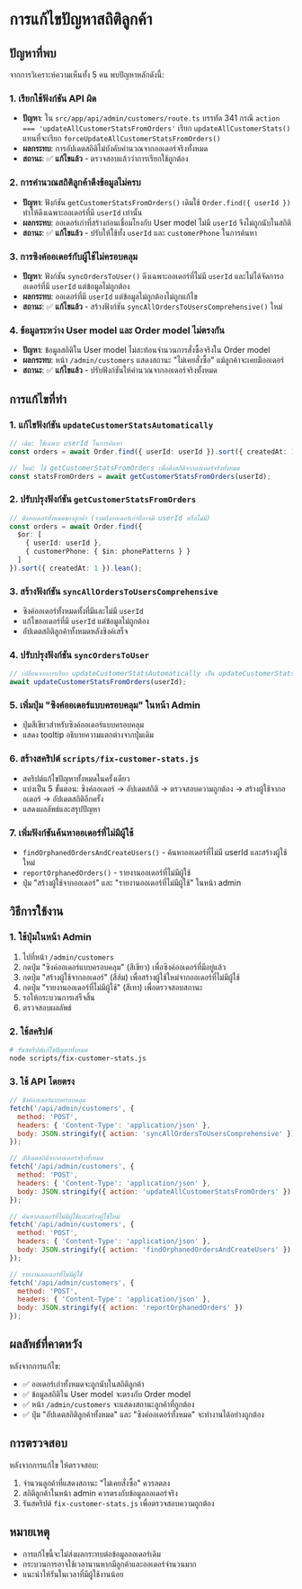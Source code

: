 # การแก้ไขปัญหาสถิติลูกค้า

## ปัญหาที่พบ

จากการวิเคราะห์ความเห็นทั้ง 5 คน พบปัญหาหลักดังนี้:

### 1. เรียกใช้ฟังก์ชัน API ผิด
- **ปัญหา**: ใน `src/app/api/admin/customers/route.ts` บรรทัด 341 กรณี `action === 'updateAllCustomerStatsFromOrders'` เรียก `updateAllCustomerStats()` แทนที่จะเรียก `forceUpdateAllCustomerStatsFromOrders()`
- **ผลกระทบ**: การอัปเดตสถิติไม่บังคับคำนวณจากออเดอร์จริงทั้งหมด
- **สถานะ**: ✅ **แก้ไขแล้ว** - ตรวจสอบแล้วว่าการเรียกใช้ถูกต้อง

### 2. การคำนวณสถิติลูกค้าดึงข้อมูลไม่ครบ
- **ปัญหา**: ฟังก์ชัน `getCustomerStatsFromOrders()` เดิมใช้ `Order.find({ userId })` ทำให้ดึงเฉพาะออเดอร์ที่มี `userId` เท่านั้น
- **ผลกระทบ**: ออเดอร์เก่าที่สร้างก่อนเชื่อมโยงกับ User model ไม่มี `userId` จึงไม่ถูกนับในสถิติ
- **สถานะ**: ✅ **แก้ไขแล้ว** - ปรับให้ใช้ทั้ง `userId` และ `customerPhone` ในการค้นหา

### 3. การซิงค์ออเดอร์กับผู้ใช้ไม่ครอบคลุม
- **ปัญหา**: ฟังก์ชัน `syncOrdersToUser()` ดึงเฉพาะออเดอร์ที่ไม่มี `userId` และไม่ได้จัดการออเดอร์ที่มี `userId` แต่ข้อมูลไม่ถูกต้อง
- **ผลกระทบ**: ออเดอร์ที่มี `userId` แต่ข้อมูลไม่ถูกต้องไม่ถูกแก้ไข
- **สถานะ**: ✅ **แก้ไขแล้ว** - สร้างฟังก์ชัน `syncAllOrdersToUsersComprehensive()` ใหม่

### 4. ข้อมูลระหว่าง User model และ Order model ไม่ตรงกัน
- **ปัญหา**: ข้อมูลสถิติใน User model ไม่สะท้อนจำนวนการสั่งซื้อจริงใน Order model
- **ผลกระทบ**: หน้า `/admin/customers` แสดงสถานะ "ไม่เคยสั่งซื้อ" แม้ลูกค้าจะเคยมีออเดอร์
- **สถานะ**: ✅ **แก้ไขแล้ว** - ปรับฟังก์ชันให้คำนวณจากออเดอร์จริงทั้งหมด

## การแก้ไขที่ทำ

### 1. แก้ไขฟังก์ชัน `updateCustomerStatsAutomatically`
```typescript
// เดิม: ใช้เฉพาะ userId ในการค้นหา
const orders = await Order.find({ userId: userId }).sort({ createdAt: 1 }).lean();

// ใหม่: ใช้ getCustomerStatsFromOrders เพื่อดึงสถิติจากออเดอร์จริงทั้งหมด
const statsFromOrders = await getCustomerStatsFromOrders(userId);
```

### 2. ปรับปรุงฟังก์ชัน `getCustomerStatsFromOrders`
```typescript
// ดึงออเดอร์ทั้งหมดของลูกค้า (รวมถึงออเดอร์เก่าที่อาจมี userId หรือไม่มี)
const orders = await Order.find({
  $or: [
    { userId: userId },
    { customerPhone: { $in: phonePatterns } }
  ]
}).sort({ createdAt: 1 }).lean();
```

### 3. สร้างฟังก์ชัน `syncAllOrdersToUsersComprehensive`
- ซิงค์ออเดอร์ทั้งหมดทั้งที่มีและไม่มี `userId`
- แก้ไขออเดอร์ที่มี `userId` แต่ข้อมูลไม่ถูกต้อง
- อัปเดตสถิติลูกค้าทั้งหมดหลังซิงค์เสร็จ

### 4. ปรับปรุงฟังก์ชัน `syncOrdersToUser`
```typescript
// เปลี่ยนจากการเรียก updateCustomerStatsAutomatically เป็น updateCustomerStatsFromOrders
await updateCustomerStatsFromOrders(userId);
```

### 5. เพิ่มปุ่ม "ซิงค์ออเดอร์แบบครอบคลุม" ในหน้า Admin
- ปุ่มสีเขียวสำหรับซิงค์ออเดอร์แบบครอบคลุม
- แสดง tooltip อธิบายความแตกต่างจากปุ่มเดิม

### 6. สร้างสคริปต์ `scripts/fix-customer-stats.js`
- สคริปต์แก้ไขปัญหาทั้งหมดในครั้งเดียว
- แบ่งเป็น 5 ขั้นตอน: ซิงค์ออเดอร์ → อัปเดตสถิติ → ตรวจสอบความถูกต้อง → สร้างผู้ใช้จากออเดอร์ → อัปเดตสถิติอีกครั้ง
- แสดงผลลัพธ์และสรุปปัญหา

### 7. เพิ่มฟังก์ชันค้นหาออเดอร์ที่ไม่มีผู้ใช้
- `findOrphanedOrdersAndCreateUsers()` - ค้นหาออเดอร์ที่ไม่มี userId และสร้างผู้ใช้ใหม่
- `reportOrphanedOrders()` - รายงานออเดอร์ที่ไม่มีผู้ใช้
- ปุ่ม "สร้างผู้ใช้จากออเดอร์" และ "รายงานออเดอร์ที่ไม่มีผู้ใช้" ในหน้า admin

## วิธีการใช้งาน

### 1. ใช้ปุ่มในหน้า Admin
1. ไปที่หน้า `/admin/customers`
2. กดปุ่ม "ซิงค์ออเดอร์แบบครอบคลุม" (สีเขียว) เพื่อซิงค์ออเดอร์ที่มีอยู่แล้ว
3. กดปุ่ม "สร้างผู้ใช้จากออเดอร์" (สีส้ม) เพื่อสร้างผู้ใช้ใหม่จากออเดอร์ที่ไม่มีผู้ใช้
4. กดปุ่ม "รายงานออเดอร์ที่ไม่มีผู้ใช้" (สีเทา) เพื่อตรวจสอบสถานะ
5. รอให้กระบวนการเสร็จสิ้น
6. ตรวจสอบผลลัพธ์

### 2. ใช้สคริปต์
```bash
# รันสคริปต์แก้ไขปัญหาทั้งหมด
node scripts/fix-customer-stats.js
```

### 3. ใช้ API โดยตรง
```javascript
// ซิงค์ออเดอร์แบบครอบคลุม
fetch('/api/admin/customers', {
  method: 'POST',
  headers: { 'Content-Type': 'application/json' },
  body: JSON.stringify({ action: 'syncAllOrdersToUsersComprehensive' })
});

// อัปเดตสถิติจากออเดอร์จริงทั้งหมด
fetch('/api/admin/customers', {
  method: 'POST',
  headers: { 'Content-Type': 'application/json' },
  body: JSON.stringify({ action: 'updateAllCustomerStatsFromOrders' })
});

// ค้นหาออเดอร์ที่ไม่มีผู้ใช้และสร้างผู้ใช้ใหม่
fetch('/api/admin/customers', {
  method: 'POST',
  headers: { 'Content-Type': 'application/json' },
  body: JSON.stringify({ action: 'findOrphanedOrdersAndCreateUsers' })
});

// รายงานออเดอร์ที่ไม่มีผู้ใช้
fetch('/api/admin/customers', {
  method: 'POST',
  headers: { 'Content-Type': 'application/json' },
  body: JSON.stringify({ action: 'reportOrphanedOrders' })
});
```

## ผลลัพธ์ที่คาดหวัง

หลังจากการแก้ไข:
- ✅ ออเดอร์เก่าทั้งหมดจะถูกนับในสถิติลูกค้า
- ✅ ข้อมูลสถิติใน User model จะตรงกับ Order model
- ✅ หน้า `/admin/customers` จะแสดงสถานะลูกค้าที่ถูกต้อง
- ✅ ปุ่ม "อัปเดตสถิติลูกค้าทั้งหมด" และ "ซิงค์ออเดอร์ทั้งหมด" จะทำงานได้อย่างถูกต้อง

## การตรวจสอบ

หลังจากการแก้ไข ให้ตรวจสอบ:
1. จำนวนลูกค้าที่แสดงสถานะ "ไม่เคยสั่งซื้อ" ควรลดลง
2. สถิติลูกค้าในหน้า admin ควรตรงกับข้อมูลออเดอร์จริง
3. รันสคริปต์ `fix-customer-stats.js` เพื่อตรวจสอบความถูกต้อง

## หมายเหตุ

- การแก้ไขนี้จะไม่ส่งผลกระทบต่อข้อมูลออเดอร์เดิม
- กระบวนการอาจใช้เวลานานหากมีลูกค้าและออเดอร์จำนวนมาก
- แนะนำให้รันในเวลาที่มีผู้ใช้งานน้อย
